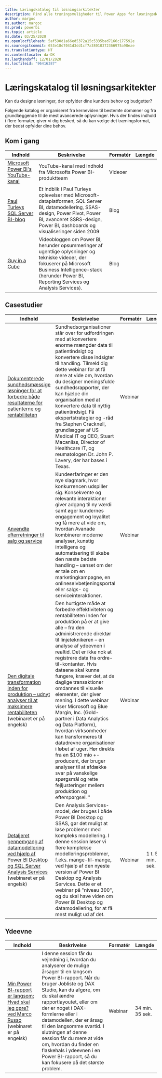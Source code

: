 ```yaml
---
title: Læringskatalog til løsningsarkitekter
description: Find alle træningsmuligheder til Power Apps for løsningsdesignere – lige fra det mest basale til det mest avancerede.
author: margoc
ms.author: margoc
ms.prod: powerbi
ms.topic: article
ms.date: 03/25/2020
ms.openlocfilehash: 5af590d1a66ed5372a15c5335bad7166c177592e
ms.sourcegitcommit: 653e18d7041d3dd1cf7a38010372366975a98eae
ms.translationtype: HT
ms.contentlocale: da-DK
ms.lasthandoff: 12/01/2020
ms.locfileid: "96416387"
---
```

# <a name="solution-architects-learning-catalog"></a>Læringskatalog til løsningsarkitekter

Kan du designe løsninger, der opfylder dine kunders behov og budgetter?

Følgende katalog er organiseret fra kerneviden til bestemte domæner og fra grundlæggende til de mest avancerede oplysninger. Hvis der findes indhold i flere formater, giver vi dig besked, så du kan vælge det træningsformat, der bedst opfylder dine behov. 

## <a name="get-started"></a>Kom i gang<a name="get-started"></a>
| Indhold  | Beskrivelse  | Formatér | Længde |
|-------------------------------------------------------------------------------------|-------------------------------------------------------------------------------------------------------------------------------------------------------------------------------------------------------------|--------|--------|
| [Microsoft Power BI's YouTube-kanal](https://www.youtube.com/user/mspowerbi/videos) | YouTube-kanal med indhold fra Microsofts Power BI-produktteam  | Videoer |        |
| [Paul Turleys SQL Server BI-blog](https://sqlserverbi.blog/)  | Et indblik i Paul Turleys oplevelser med Microsoft-dataplatformen, SQL Server BI, datamodellering, SSAS-design, Power Pivot, Power BI, avanceret SSRS-design, Power BI, dashboards og visualiseringer siden 2009 | Blog   |        |
| [Guy in a Cube](https://www.youtube.com/channel/UCFp1vaKzpfvoGai0vE5VJ0w)  | Videobloggen om Power BI, herunder opsummeringer af ugentlige oplysninger og tekniske videoer, der fokuserer på Microsoft Business Intelligence-stack (herunder Power BI, Reporting Services og Analysis Services).     | Blog   |        |
## <a name="case-studies"></a>Casestudier<a name="case-studies"></a>
| Indhold  | Beskrivelse  | Formatér | Længde |
|-------------------------------------------------------------------------------------|-------------------------------------------------------------------------------------------------------------------------------------------------------------------------------------------------------------|--------|--------|
| [Dokumenterede sundhedsmæssige løsninger for at forbedre både resultaterne for patienterne og rentabiliteten](https://info.microsoft.com/Proven-Techniques-for-Building-Effective-Dashboards-OnDemandRegistration.html) | Sundhedsorganisationer står over for udfordringen med at konvertere enorme mængder data til patientindsigt og konvertere disse indsigter til handling. Tilmeld dig dette webinar for at få mere at vide om, hvordan du designer meningsfulde sundhedsrapporter, der kan hjælpe din organisation med at konvertere data til nyttig patientindsigt. Få ekspertstrategier og -råd fra Stephen Cracknell, grundlægger af US Medical IT og CEO, Stuart Macanliss, Director of Healthcare IT, og reumatologen Dr. John P. Lavery, der har bases i Texas. | Webinar |                |
| [Anvendte efterretninger til salg og service](https://info.microsoft.com/applied-intelligence-for-sales-service-ondemand.html)  | Kundeerfaringer er den nye slagmark, hvor konkurrencen udspiller sig. Konsekvente og relevante interaktioner giver adgang til ny værdi samt øger kundernes engagement og loyalitet og få mere at vide om, hvordan Avanade kombinerer moderne analyser, kunstig intelligens og automatisering til skabe den næste bedste handling – uanset om der er tale om en marketingkampagne, en onlineselvbetjeningsportal eller salgs- og serviceinteraktioner.  | Webinar |                |
| [Den digitale transformation inden for produktion – udnyt analyser til at maksimere rentabiliteten](https://info.microsoft.com/digital-transformation-in-manufacturing-ondemand.html) (webinaret er på engelsk)  | Den hurtigste måde at forbedre effektiviteten og rentabiliteten inden for produktion på er at give alle – fra den administrerende direktør til linjeteknikeren – en analyse af ydeevnen i realtid. Det er ikke nok at registrere data fra ordre-til-kontanter. Hvis dataene skal kunne fungere, kræver det, at de daglige transaktioner omdannes til visuelle elementer, der giver mening.  I dette webinar viser Microsoft og Blue Margin, Inc. (Gold-partner i Data Analytics og Data Platform), hvordan virksomheder kan transformeres til datadrevne organisationer i løbet af uger. Hør direkte fra en $100 mio +-producent, der bruger analyser til at afdække svar på vanskelige spørgsmål og rette fejljusteringer mellem produktion og efterspørgsel. " | Webinar  |         |                
| [Detaljeret gennemgang af datamodellering ved hjælp af Power BI Desktop og SQL Server Analysis Services](https://community.powerbi.com/t5/Webinars-and-Video-Gallery/Deep-dive-into-data-modeling-using-Power-BI-desktop-and-SQL/td-p/158625) (webinaret er på engelsk)  | Den Analysis Services-model, der bruges i både Power BI Desktop og SSAS, gør det muligt at løse problemer med kompleks modellering. I denne session løser vi flere komplekse modelleringsproblemer, f.eks. mange-til-mange, ved hjælp af den nyeste version af Power BI Desktop og Analysis Services. Dette er et webinar på "niveau 300", og du skal have viden om Power BI Desktop og datamodellering, for at få mest muligt ud af det.   | Webinar | 1 t. 5 min. 40 sek. |
## <a name="performance"></a>Ydeevne<a name="performance"></a>
| Indhold  | Beskrivelse  | Formatér | Længde |
|-------------------------------------------------------------------------------------|-------------------------------------------------------------------------------------------------------------------------------------------------------------------------------------------------------------|--------|--------|
| [Min Power BI-rapport er langsom: Hvad skal jeg gøre? ved Marco Russo](https://community.powerbi.com/t5/Webinars-and-Video-Gallery/My-Power-BI-report-is-slow-what-should-I-do-by-Marco-Russo/td-p/547348) (webinaret er på engelsk)|   I denne session får du vejledning i, hvordan du analyserer de mulige årsager til en langsom Power BI-rapport. Når du bruger Jobliste og DAX Studio, kan du afgøre, om du skal ændre rapportlayoutet, eller om der er noget i DAX-formlerne eller i datamodellen, der er årsag til den langsomme svartid. I slutningen af denne session får du mere at vide om, hvordan du finder en flaskehals i ydeevnen i en Power BI-rapport, så du kan fokusere på det største problem.|  Webinar |34 min. 35 sek. |
